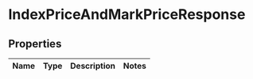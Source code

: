 

# IndexPriceAndMarkPriceResponse


## Properties

| Name | Type | Description | Notes |
|------------ | ------------- | ------------- | -------------|



